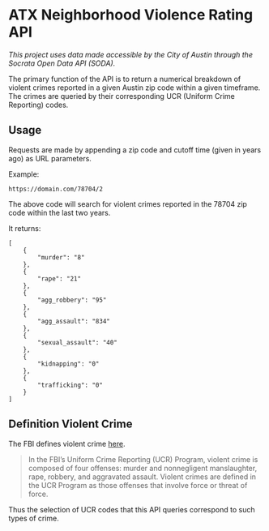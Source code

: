 # ATX Neighborhood Violence Rating API

*This project uses data made accessible by the City of Austin through the Socrata Open Data API (SODA).*

The primary function of the API is to return a numerical breakdown of violent crimes reported in a given Austin zip code within a given timeframe. The crimes are queried by their corresponding UCR (Uniform Crime Reporting) codes. 


## Usage

Requests are made by appending a zip code and cutoff time (given in years ago) as URL parameters.

Example:

    https://domain.com/78704/2 

The above code will search for violent crimes reported in the 78704 zip code within the last two years.

It returns:


    [
        {
            "murder": "8"
        },
        {
            "rape": "21"
        },
        {
            "agg_robbery": "95"
        },
        {
            "agg_assault": "834"
        },
        {
            "sexual_assault": "40"
        },
        {
            "kidnapping": "0"
        },
        {
            "trafficking": "0"
        }
    ]


## Definition Violent Crime

The FBI defines violent crime [here](https://ucr.fbi.gov/crime-in-the-u.s/2018/crime-in-the-u.s.-2018/topic-pages/violent-crime#:~:text=Definition,force%20or%20threat%20of%20force.).  

> In the FBI’s Uniform Crime Reporting (UCR) Program, violent crime is composed of four offenses: murder and nonnegligent manslaughter, rape, robbery, and aggravated assault. Violent crimes are defined in the UCR Program as those offenses that involve force or threat of force.

Thus the selection of UCR codes that this API queries correspond to such types of crime. 
